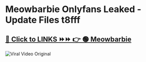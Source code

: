 
 # Meowbarbie Onlyfans Leaked - Update Files t8fff

## <h2><a href="https://clipsfans.com/Meowbarbie&ref=git">🔗 Click to LINKS ⏩⏩ 👉 🟢 Meowbarbie </a></h2>

<a href="https://clipsfans.com/Meowbarbie&ref=git" rel="nofollow" data-target="animated-image.originalLink"><img src="https://i.ibb.co.com/xMMVF88/686577567.gif" alt="Viral Video Original" style="max-width: 100%; display: inline-block;" data-target="animated-image.originalImage"></a>

